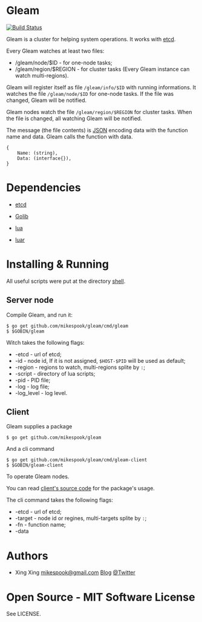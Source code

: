 Gleam
=====

[![Build Status][travis-img]][travis]

Gleam is a cluster for helping system operations. It works with [etcd][etcd].

Every Gleam watches at least two files:

 * /gleam/node/$ID - for one-node tasks;
 * /gleam/region/$REGION - for cluster tasks (Every Gleam instance can 
 watch multi-regions).

Gleam will register itself as file `/gleam/info/$ID` with running 
informations. It watches the file `/gleam/node/$ID` for one-node 
tasks. If the file was changed, Gleam will be notified.

Gleam nodes watch the file `/gleam/region/$REGION` for cluster tasks.
When the file is changed, all watching Gleam will be notified.

The message (the file contents) is [JSON][json] encoding data with 
the function name and data. Gleam calls the function with data.

    {
        Name: (string),
        Data: (interface{}),
    }

Dependencies
============
 
 * [etcd][etcd]
 
 * [Golib][golib]

 * [lua][lua-for-go]

 * [luar][luar]

Installing & Running
====================

All useful scripts were put at the directory [shell][shell].

Server node
-----------

Compile Gleam, and run it:

    $ go get github.com/mikespook/gleam/cmd/gleam
    $ $GOBIN/gleam

Witch takes the following flags:

 * -etcd	- url of etcd;
 * -id		- node id, If it is not assigned, `$HOST-$PID` will be used as default;
 * -region	- regions to watch, multi-regions splite by `:`;
 * -script	- directory of lua scripts;
 * -pid 	- PID file;
 * -log 	- log file;
 * -log\_level - log level.

Client
------

Gleam supplies a package

    $ go get github.com/mikespook/gleam

And a cli command

    $ go get github.com/mikespook/gleam/cmd/gleam-client
    $ $GOBIN/gleam-client

To operate Gleam nodes.

You can read [client's source code][client-src] for the package's usage.

The cli command takes the following flags:

 * -etcd - url of etcd;
 * -target - node id or regines, multi-targets splite by `:`;
 * -fn - function name;
 * -data

Authors
=======

 * Xing Xing <mikespook@gmail.com> [Blog](http://mikespook.com) [@Twitter](http://twitter.com/mikespook)

Open Source - MIT Software License
==================================

See LICENSE.

 [etcd]: https://github.com/coreos/etcd
 [client-src]: https://github.com/mikespook/gleam/tree/master/cmd/client
 [luar]: https://github.com/stevedonovan/luar
 [travis-img]: https://travis-ci.org/mikespook/gleam.png?branch=master
 [travis]: https://travis-ci.org/mikespook/gleam
 [json]: http://www.json.org/
 [golib]: https://github.com/mikespook/golib
 [lua-for-go]: https://github.com/aarzilli/golua/lua
 [shell]: https://github.com/mikespook/z-node/tree/master/shell
